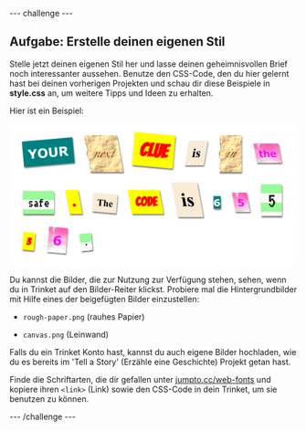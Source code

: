 --- challenge ---
## Aufgabe: Erstelle deinen eigenen Stil

Stelle jetzt deinen eigenen Stil her und lasse deinen geheimnisvollen Brief noch interessanter aussehen. Benutze den CSS-Code, den du hier gelernt hast bei deinen vorherigen Projekten und schau dir diese Beispiele in __style.css__ an, um weitere Tipps und Ideen zu erhalten. 

Hier ist ein Beispiel:

![screenshot](images/letter-fonts-challenge3.png)

Du kannst die Bilder, die zur Nutzung zur Verfügung stehen, sehen, wenn du in Trinket auf den Bilder-Reiter klickst. 
Probiere mal die Hintergrundbilder mit Hilfe eines der beigefügten Bilder einzustellen: 

+ `rough-paper.png` (rauhes Papier)

+ `canvas.png` (Leinwand)

Falls du ein Trinket Konto hast, kannst du auch eigene Bilder hochladen, wie du es bereits im 'Tell a Story' (Erzähle eine Geschichte) Projekt getan hast. 

Finde die Schriftarten, die dir gefallen unter <a href="http://jumpto.cc/web-fonts" target="_blank">jumpto.cc/web-fonts</a> und kopiere ihren `<link>` (Link) sowie den CSS-Code in dein Trinket, um sie benutzen zu können. 



--- /challenge ---